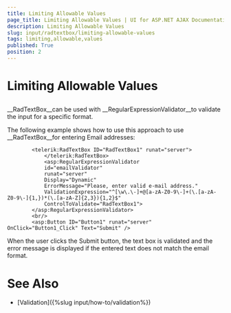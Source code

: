 ```yaml
---
title: Limiting Allowable Values
page_title: Limiting Allowable Values | UI for ASP.NET AJAX Documentation
description: Limiting Allowable Values
slug: input/radtextbox/limiting-allowable-values
tags: limiting,allowable,values
published: True
position: 2
---
```


# Limiting Allowable Values



## 

__RadTextBox__can be used with __RegularExpressionValidator__to validate the input for a specific format.

The following example shows how to use this approach to use __RadTextBox__for entering Email addresses:

````ASPNET
	    <telerik:RadTextBox ID="RadTextBox1" runat="server">
	        </telerik:RadTextBox>
	        <asp:RegularExpressionValidator
	        id="emailValidator"
	        runat="server"
	        Display="Dynamic"
	        ErrorMessage="Please, enter valid e-mail address."
	        ValidationExpression="^[\w\.\-]+@[a-zA-Z0-9\-]+(\.[a-zA-Z0-9\-]{1,})*(\.[a-zA-Z]{2,3}){1,2}$"
	        ControlToValidate="RadTextBox1">
	    </asp:RegularExpressionValidator>
	    <br/>
	    <asp:Button ID="Button1" runat="server" OnClick="Button1_Click" Text="Submit" />
````



When the user clicks the Submit button, the text box is validated and the error message is displayed if the entered text does not match the email format.

# See Also

 * [Validation]({%slug input/how-to/validation%})
